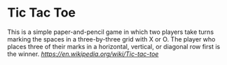 # Tic Tac Toe
This is a simple paper-and-pencil game in which two players take turns marking the spaces in a three-by-three grid with X or O. The player who places three of their marks in a horizontal, vertical, or diagonal row first is the winner.
_https://en.wikipedia.org/wiki/Tic-tac-toe_
